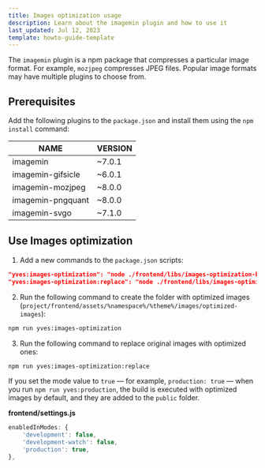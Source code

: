 ```yaml
---
title: Images optimization usage
description: Learn about the imagemin plugin and how to use it
last_updated: Jul 12, 2023
template: howto-guide-template
---
```


The `imagemin` plugin is a npm package that compresses a particular image format. For example, `mozjpeg` compresses JPEG files. 
Popular image formats may have multiple plugins to choose from. 

## Prerequisites 

Add the following plugins to the `package.json` and install them using the `npm install` command:

| NAME | VERSION |
|---|---|
| imagemin | ~7.0.1 |
| imagemin-gifsicle | ~6.0.1 |
| imagemin-mozjpeg | ~8.0.0 |
| imagemin-pngquant | ~8.0.0 |
| imagemin-svgo | ~7.1.0 |

## Use Images optimization

1. Add a new commands to the `package.json` scripts:

```json
"yves:images-optimization": "node ./frontend/libs/images-optimization-build"
"yves:images-optimization:replace": "node ./frontend/libs/images-optimization-build --replace",
```

2. Run the following command to create the folder with optimized images (`project/frontend/assets/%namespace%/%theme%/images/optimized-images`): 

```bash
npm run yves:images-optimization
```

3. Run the following command to replace original images with optimized ones:

```bash
npm run yves:images-optimization:replace
```

If you set the mode value to `true` — for example, `production: true` — when you run `npm run yves:production`, 
the build is executed with optimized images by default, and they are added to the `public` folder.

**frontend/settings.js**

```js
enabledInModes: {
    'development': false,
    'development-watch': false,
    'production': true,
},
```
